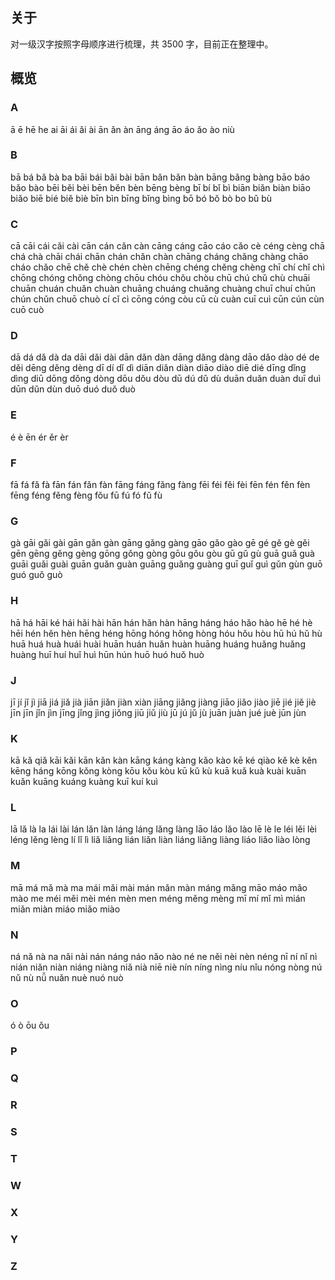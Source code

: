 ## 关于

对一级汉字按照字母顺序进行梳理，共 3500 字，目前正在整理中。

## 概览

### A

ā ē hē he ai āi ái ǎi ài ān ǎn àn āng áng āo áo ǎo ào niù

### B

bā bá bǎ bà ba bāi bái bǎi bài bān bǎn bǎn bàn bāng bǎng bàng bāo báo bǎo bào bēi běi bèi bēn běn bèn bēng bèng bī bí bǐ bì biān biǎn biàn biāo biǎo biē bié biě biè bīn bìn bīng bǐng bìng bō bó bǒ bò bo bǔ bù

### C

cā cāi cái cǎi cài cān cán cǎn càn cāng cáng cāo cáo cǎo cè céng cèng chā chá chà chāi chái chān chán chǎn chàn chāng cháng chǎng chàng chāo cháo chǎo chē chě chè chén chèn chēng chéng chěng chèng chī chí chǐ chì chōng chóng chǒng chòng chōu chóu chǒu chòu chū chú chǔ chù chuāi chuān chuán chuǎn chuàn chuāng chuáng chuǎng chuàng chuī chuí chūn chún chǔn chuō chuò cí cǐ cì cōng cóng còu cū cù cuàn cuī cuì cūn cún cùn cuō cuò

### D

dā dá dǎ dà da dāi dǎi dài dān dǎn dàn dāng dǎng dàng dāo dǎo dào dé de děi dēng děng dèng dī dí dǐ dì diān diǎn diàn diāo diào diē dié dīng dǐng dìng diū dōng dǒng dòng dōu dǒu dòu dū dú dǔ dù duān duǎn duàn duī duì dūn dǔn dùn duō duó duǒ duò

### E

é è ēn ér ěr èr

### F

fā fá fǎ fà fān fán fǎn fàn fāng fáng fǎng fàng fēi féi fěi fèi fēn fén fěn fèn fēng féng fěng fèng fǒu fū fú fó fǔ fù

### G

gà gāi gǎi gài gān gǎn gàn gāng gǎng gàng gāo gǎo gào gē gé gě gè gěi gēn gēng gěng gèng gōng gǒng gòng gōu gǒu gòu gū gǔ gù guā guǎ guà guāi guǎi guài guān guǎn guàn guāng guǎng guàng guī guǐ guì gǔn gùn guō guó guǒ guò

### H

hā há hāi ké hái hǎi hài hān hán hǎn hàn hāng háng háo hǎo hào hē hé hè hēi hén hěn hèn hēng héng hōng hóng hǒng hòng hóu hǒu hòu hū hú hǔ hù huā huá huà huái huài huān huán huǎn huàn huāng huáng huǎng huǎng huàng huī huí huǐ huì hūn hún huō huó huǒ huò

### J

jī jí jǐ jì jiā jiá jiǎ jià jiān jiǎn jiàn xiàn jiāng jiǎng jiàng jiāo jiǎo jiào jiē jié jiě jiè jīn jīn jǐn jìn jīng jǐng jìng jiǒng jiū jiǔ jiù jū jú jǔ jù juān juàn jué juè jūn jùn

### K

kā kǎ qiǎ kāi kǎi kān kǎn kàn kāng káng kàng kǎo kào kē ké qiào kě kè kěn kēng háng kōng kǒng kòng kōu kǒu kòu kū kǔ kù kuā kuǎ kuà kuài kuān kuǎn kuāng kuáng kuàng kuī kuí kuì

### L

lā lǎ là la lái lài lán lǎn làn láng láng lǎng làng lāo láo lǎo lào lē lè le léi lěi lèi léng lěng lèng lí lǐ lì liǎ liǎng lián liǎn liàn liáng liǎng liàng liáo liǎo liào lòng

### M

mā má mǎ mà ma mái mǎi mài mán mǎn màn máng mǎng māo máo mǎo mào me méi měi mèi mén mèn men méng měng mèng mī mí mǐ mì mián miǎn miàn miáo miǎo miào

### N

ná nǎ nà na nǎi nài nán náng náo nǎo nào né ne něi nèi nèn néng nī ní nǐ nì nián niǎn niàn niáng niàng niǎ nià niē niè nín níng nìng níu nǐu nóng nòng nú nǔ nù nǚ nuǎn nuè nuó nuò

### O

ó ò ōu ǒu

### P

### Q

### R

### S

### T

### W

### X

### Y

### Z
